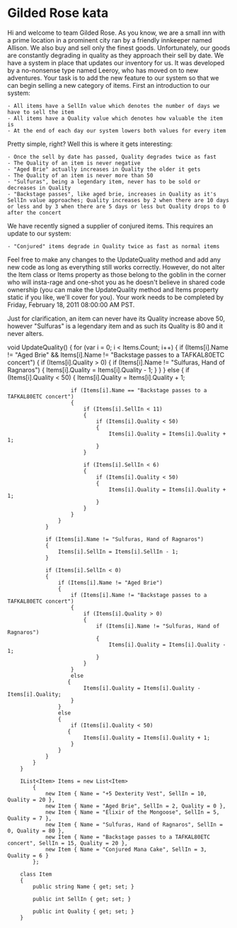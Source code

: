 ﻿Gilded Rose kata
================

Hi and welcome to team Gilded Rose. As you know, we are a small inn with a prime location in a prominent city ran by a friendly innkeeper named Allison. We also buy and sell only the finest goods. Unfortunately, our goods are constantly degrading in quality as they approach their sell by date. We have a system in place that updates our inventory for us. It was developed by a no-nonsense type named Leeroy, who has moved on to new adventures. Your task is to add the new feature to our system so that we can begin selling a new category of items. First an introduction to our system:

	- All items have a SellIn value which denotes the number of days we have to sell the item
	- All items have a Quality value which denotes how valuable the item is
	- At the end of each day our system lowers both values for every item

Pretty simple, right? Well this is where it gets interesting:

	- Once the sell by date has passed, Quality degrades twice as fast
	- The Quality of an item is never negative
	- "Aged Brie" actually increases in Quality the older it gets
	- The Quality of an item is never more than 50
	- "Sulfuras", being a legendary item, never has to be sold or decreases in Quality
	- "Backstage passes", like aged brie, increases in Quality as it's SellIn value approaches; Quality increases by 2 when there are 10 days or less and by 3 when there are 5 days or less but Quality drops to 0 after the concert

We have recently signed a supplier of conjured items. This requires an update to our system:

	- "Conjured" items degrade in Quality twice as fast as normal items

Feel free to make any changes to the UpdateQuality method and add any new code as long as everything still works correctly. However, do not alter the Item class or Items property as those belong to the goblin in the corner who will insta-rage and one-shot you as he doesn't believe in shared code ownership (you can make the UpdateQuality method and Items property static if you like, we'll cover for you). Your work needs to be completed by Friday, February 18, 2011 08:00:00 AM PST.

Just for clarification, an item can never have its Quality increase above 50, however "Sulfuras" is a legendary item and as such its Quality is 80 and it never alters.

void UpdateQuality()
        {
            for (var i = 0; i < Items.Count; i++)
            {
                if (Items[i].Name != "Aged Brie" && Items[i].Name != "Backstage passes to a TAFKAL80ETC concert")
                {
                    if (Items[i].Quality > 0)
                    {
                        if (Items[i].Name != "Sulfuras, Hand of Ragnaros")
                        {
                            Items[i].Quality = Items[i].Quality - 1;
                        }
                    }
                }
                else
                {
                    if (Items[i].Quality < 50)
                    {
                        Items[i].Quality = Items[i].Quality + 1;

                        if (Items[i].Name == "Backstage passes to a TAFKAL80ETC concert")
                        {
                            if (Items[i].SellIn < 11)
                            {
                                if (Items[i].Quality < 50)
                                {
                                    Items[i].Quality = Items[i].Quality + 1;
                                }
                            }

                            if (Items[i].SellIn < 6)
                            {
                                if (Items[i].Quality < 50)
                                {
                                    Items[i].Quality = Items[i].Quality + 1;
                                }
                            }
                        }
                    }
                }

                if (Items[i].Name != "Sulfuras, Hand of Ragnaros")
                {
                    Items[i].SellIn = Items[i].SellIn - 1;
                }

                if (Items[i].SellIn < 0)
                {
                    if (Items[i].Name != "Aged Brie")
                    {
                        if (Items[i].Name != "Backstage passes to a TAFKAL80ETC concert")
                        {
                            if (Items[i].Quality > 0)
                            {
                                if (Items[i].Name != "Sulfuras, Hand of Ragnaros")
                                {
                                    Items[i].Quality = Items[i].Quality - 1;
                                }
                            }
                        }
                        else
                       {
                            Items[i].Quality = Items[i].Quality - Items[i].Quality;
                        }
                    }
                    else
                    {
                        if (Items[i].Quality < 50)
                       {
                            Items[i].Quality = Items[i].Quality + 1;
                        }
                    }
                }
            }
        }

        IList<Item> Items = new List<Item>
            {
                new Item { Name = "+5 Dexterity Vest", SellIn = 10, Quality = 20 },
                new Item { Name = "Aged Brie", SellIn = 2, Quality = 0 },
                new Item { Name = "Elixir of the Mongoose", SellIn = 5, Quality = 7 },
                new Item { Name = "Sulfuras, Hand of Ragnaros", SellIn = 0, Quality = 80 },
                new Item { Name = "Backstage passes to a TAFKAL80ETC concert", SellIn = 15, Quality = 20 },
                new Item { Name = "Conjured Mana Cake", SellIn = 3, Quality = 6 }
            };

        class Item
        {
            public string Name { get; set; }

            public int SellIn { get; set; }

            public int Quality { get; set; }
        }

